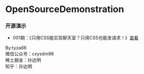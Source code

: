 # OpenSourceDemonstration
### 开源演示
- 001期：《只用CSS能实现聊天室？只用CSS也能发请求！》[查看](./001期/001.md)

By:tyza66  
微信公众号：cxysdm96  
稀土掘金：孙达明  
知乎：孙达明  
